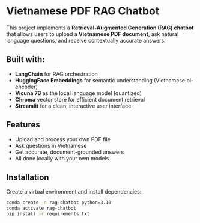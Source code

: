 # Vietnamese PDF RAG Chatbot

This project implements a **Retrieval-Augmented Generation (RAG) chatbot** that allows users to upload a **Vietnamese PDF document**, ask natural language questions, and receive contextually accurate answers.

## Built with:
- **LangChain** for RAG orchestration
- **HuggingFace Embeddings** for semantic understanding (Vietnamese bi-encoder)
- **Vicuna 7B** as the local language model (quantized)
- **Chroma** vector store for efficient document retrieval
- **Streamlit** for a clean, interactive user interface

## Features
- Upload and process your own PDF file
- Ask questions in Vietnamese
- Get accurate, document-grounded answers
- All done locally with your own models

## Installation
Create a virtual environment and install dependencies:
```bash
conda create -n rag-chatbot python=3.10
conda activate rag-chatbot
pip install -r requirements.txt
